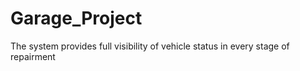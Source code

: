 # Garage_Project

The system provides full visibility of vehicle status in every stage of repairment
